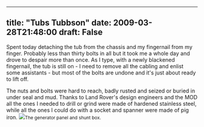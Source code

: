 
---
title: "Tubs Tubbson"
date: 2009-03-28T21:48:00
draft: False
---

Spent today detaching the tub from the chassis and my fingernail from my finger.  Probably less than thirty bolts in all but it took me a whole day and drove to despair more than once.  As I type, with a newly blackened fingernail, the tub is still on - I need to remove all the cabling and enlist some assistants - but most of the bolts are undone and it's just about ready to lift off.

The nuts and bolts were hard to reach, badly rusted and seized or <span>buried</span> in <span>under seal</span> and mud. Thanks to Land Rover's design engineers and the MOD all the ones I needed to drill or grind were made of hardened stainless steel, while all the ones I could do with a socket and spanner were made of pig iron.
[<img src="http://danandtheduke.co.uk/uploaded_images/IMG_7125-729826.JPG"/>](http://danandtheduke.co.uk/uploaded_images/IMG_7125-729850.JPG)<span style="font-size:85%;">The generator panel and shunt box.</span>
